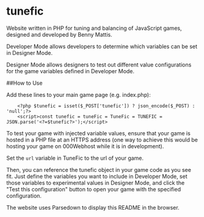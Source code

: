 # tunefic  
Website written in PHP for tuning and balancing of JavaScript games, designed and developed by Benny Mattis.  

Developer Mode allows developers to determine which variables can be set in Designer Mode.

Designer Mode allows designers to test out different value configurations for the game variables defined in Developer Mode.  

##How to Use

Add these lines to your main game page (e.g. index.php):
```
    <?php $tunefic = isset($_POST['tunefic']) ? json_encode($_POST) : 'null';?>
    <script>const tunefic = tuneFic = TuneFic = TUNEFIC = JSON.parse('<?=$tunefic?>');</script>
```

To test your game with injected variable values, ensure that your game is hosted in a PHP file at an HTTPS address (one way to achieve this would be hosting your game on 000Webhost while it is in development).  

Set the `url` variable in TuneFic to the url of your game. 

Then, you can reference the tunefic object in your game code as you see fit. Just define the variables you want to include in Developer Mode, set those variables to experimental values in Designer Mode, and click the "Test this configuration" button to open your game with the specified configuration.  

The website uses Parsedown to display this README in the browser.
